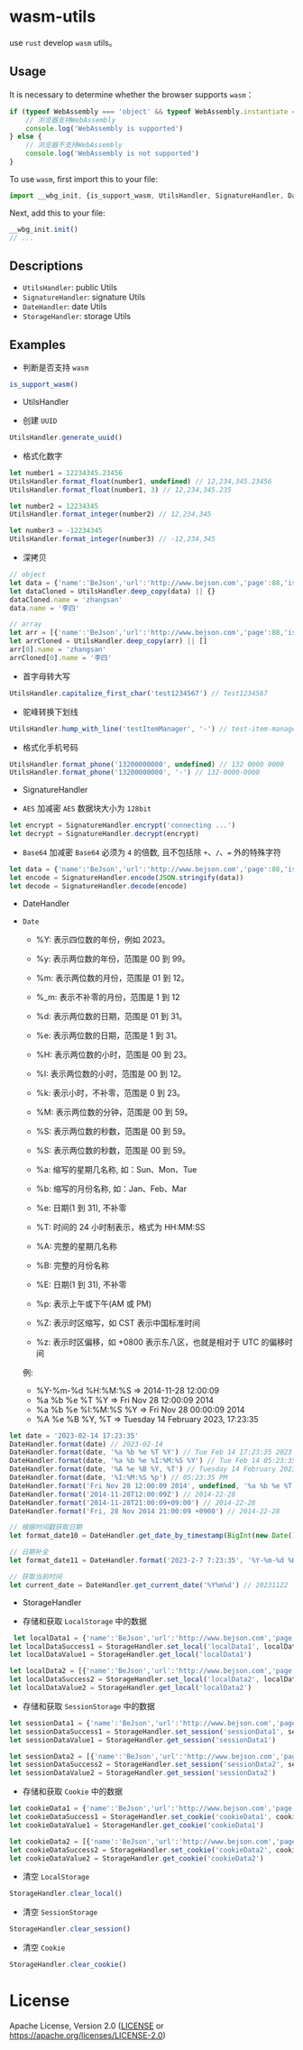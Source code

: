 # wasm-utils

use `rust` develop `wasm` utils。

## Usage
It is necessary to determine whether the browser supports `wasm`：

```ts
if (typeof WebAssembly === 'object' && typeof WebAssembly.instantiate === 'function') {
    // 浏览器支持WebAssembly
    console.log('WebAssembly is supported')
} else {
    // 浏览器不支持WebAssembly
    console.log('WebAssembly is not supported')
}
```

To use `wasm`, first import this to your file:

```ts
import __wbg_init, {is_support_wasm, UtilsHandler, SignatureHandler, DateHandler, StorageHandler} from '@bale-wasm/utils/lib/wasm_utils'
```

Next, add this to your file:

```ts
__wbg_init.init()
// ...
```

## Descriptions

- `UtilsHandler`: public Utils
- `SignatureHandler`: signature Utils
- `DateHandler`: date Utils
- `StorageHandler`: storage Utils

## Examples

* 判断是否支持 `wasm`

```ts
is_support_wasm()
```

* UtilsHandler

- 创建 `UUID`

```ts
UtilsHandler.generate_uuid()
```

- 格式化数字

```ts
let number1 = 12234345.23456
UtilsHandler.format_float(number1, undefined) // 12,234,345.23456
UtilsHandler.format_float(number1, 3) // 12,234,345.235

let number2 = 12234345
UtilsHandler.format_integer(number2) // 12,234,345

let number3 = -12234345
UtilsHandler.format_integer(number3) // -12,234,345
```

- 深拷贝

```ts
// object
let data = {'name':'BeJson','url':'http://www.bejson.com','page':88,'isNonProfit':true, callback: () => {console.log('test')},'address':{'street':'科技园路.','city':'江苏苏州','country':'中国'},'links':[{'name':'Google','url':'http://www.google.com', callback: () => {console.log('test')}},{'name':'Baidu','url':'http://www.baidu.com', callback: () => {console.log('test')}},{'name':'SoSo','url':'http://www.SoSo.com', callback: () => {console.log('test')}}]}
let dataCloned = UtilsHandler.deep_copy(data) || {}
dataCloned.name = 'zhangsan'
data.name = '李四'

// array
let arr = [{'name':'BeJson','url':'http://www.bejson.com','page':88,'isNonProfit':true, callback: () => {console.log('test')},'address':{'street':'科技园路.','city':'江苏苏州','country':'中国'},'links':[{'name':'Google','url':'http://www.google.com', callback: () => {console.log('test')}},{'name':'Baidu','url':'http://www.baidu.com', callback: () => {console.log('test')}},{'name':'SoSo','url':'http://www.SoSo.com', callback: () => {console.log('test')}}]}, {'name':'BeJson','url':'http://www.bejson.com','page':88,'isNonProfit':true, callback: () => {console.log('test')},'address':{'street':'科技园路.','city':'江苏苏州','country':'中国'},'links':[{'name':'Google','url':'http://www.google.com', callback: () => {console.log('test')}},{'name':'Baidu','url':'http://www.baidu.com', callback: () => {console.log('test')}},{'name':'SoSo','url':'http://www.SoSo.com', callback: () => {console.log('test')}}]}, {'name':'BeJson','url':'http://www.bejson.com','page':88,'isNonProfit':true, callback: () => {console.log('test')},'address':{'street':'科技园路.','city':'江苏苏州','country':'中国'},'links':[{'name':'Google','url':'http://www.google.com', callback: () => {console.log('test')}},{'name':'Baidu','url':'http://www.baidu.com', callback: () => {console.log('test')}},{'name':'SoSo','url':'http://www.SoSo.com', callback: () => {console.log('test')}}]}]
let arrCloned = UtilsHandler.deep_copy(arr) || []
arr[0].name = 'zhangsan'
arrCloned[0].name = '李四'
```

- 首字母转大写

```ts
UtilsHandler.capitalize_first_char('test1234567') // Test1234567
```

- 驼峰转换下划线

```ts
UtilsHandler.hump_with_line('testItemManager', '-') // test-item-manager
```

- 格式化手机号码

```ts
UtilsHandler.format_phone('13200000000', undefined) // 132 0000 0000
UtilsHandler.format_phone('13200000000', '-') // 132-0000-0000
```

* SignatureHandler

- `AES` 加减密
  `AES` 数据块大小为 `128bit`

```ts
let encrypt = SignatureHandler.encrypt('connecting ...')
let decrypt = SignatureHandler.decrypt(encrypt)
```

- `Base64` 加减密
 `Base64` 必须为 `4` 的倍数, 且不包括除 `+`、`/`、`=` 外的特殊字符

```ts
let data = {'name':'BeJson','url':'http://www.bejson.com','page':88,'isNonProfit':true,'address':{'street':'科技园路.','city':'江苏苏州','country':'中国'},'links':[{'name':'Google','url':'http://www.google.com'},{'name':'Baidu','url':'http://www.baidu.com'},{'name':'SoSo','url':'http://www.SoSo.com'}]}
let encode = SignatureHandler.encode(JSON.stringify(data))
let decode = SignatureHandler.decode(encode)
```

* DateHandler

- `Date`
  - %Y: 表示四位数的年份，例如 2023。
  - %y: 表示两位数的年份，范围是 00 到 99。
  - %m: 表示两位数的月份，范围是 01 到 12。
  - %_m: 表示不补零的月份，范围是 1 到 12
  - %d: 表示两位数的日期，范围是 01 到 31。
  - %e: 表示两位数的日期，范围是 1 到 31。
  - %H: 表示两位数的小时，范围是 00 到 23。
  - %I: 表示两位数的小时，范围是 00 到 12。
  - %k: 表示小时，不补零，范围是 0 到 23。
  - %M: 表示两位数的分钟，范围是 00 到 59。
  - %S: 表示两位数的秒数，范围是 00 到 59。
  - %S: 表示两位数的秒数，范围是 00 到 59。

  - %a: 缩写的星期几名称, 如：Sun、Mon、Tue
  - %b: 缩写的月份名称, 如：Jan、Feb、Mar
  - %e: 日期(1 到 31), 不补零
  - %T: 时间的 24 小时制表示，格式为 HH:MM:SS
  - %A: 完整的星期几名称
  - %B: 完整的月份名称
  - %E: 日期(1 到 31), 不补零
  - %p: 表示上午或下午(AM 或 PM)
  - %Z: 表示时区缩写，如 CST 表示中国标准时间
  - %z: 表示时区偏移，如 +0800 表示东八区，也就是相对于 UTC 的偏移时间

  例:
  - %Y-%m-%d %H:%M:%S => 2014-11-28 12:00:09
  - %a %b %e %T %Y => Fri Nov 28 12:00:09 2014
  - %a %b %e %I:%M:%S %Y => Fri Nov 28 00:00:09 2014
  - %A %e %B %Y, %T => Tuesday 14 February 2023, 17:23:35

```ts
let date = '2023-02-14 17:23:35'
DateHandler.format(date) // 2023-02-14
DateHandler.format(date, '%a %b %e %T %Y') // Tue Feb 14 17:23:35 2023
DateHandler.format(date, '%a %b %e %I:%M:%S %Y') // Tue Feb 14 05:23:35 2023
DateHandler.format(date, '%A %e %B %Y, %T') // Tuesday 14 February 2023, 17:23:35
DateHandler.format(date, '%I:%M:%S %p') // 05:23:35 PM
DateHandler.format('Fri Nov 28 12:00:09 2014', undefined, '%a %b %e %T %Y') // 2014-22-28
DateHandler.format('2014-11-28T12:00:09Z') // 2014-22-28
DateHandler.format('2014-11-28T21:00:09+09:00') // 2014-22-28
DateHandler.format('Fri, 28 Nov 2014 21:00:09 +0900') // 2014-22-28

// 根据时间戳获取日期
let format_date10 = DateHandler.get_date_by_timestamp(BigInt(new Date().getTime())) // 2023-11-22

// 日期补全
let format_date11 = DateHandler.format('2023-2-7 7:23:35', '%Y-%m-%d %H:%M:%S', '%Y-%m-%d %H:%M:%S') // 2023-02-07 07：23：35

// 获取当前时间
let current_date = DateHandler.get_current_date('%Y%m%d') // 20231122
```

* StorageHandler

- 存储和获取 `LocalStorage` 中的数据

```ts
 let localData1 = {'name':'BeJson','url':'http://www.bejson.com','page':88,'isNonProfit':true,'address':{'street':'科技园路.','city':'江苏苏州','country':'中国'},'links':[{'name':'Google','url':'http://www.google.com'},{'name':'Baidu','url':'http://www.baidu.com'},{'name':'SoSo','url':'http://www.SoSo.com'}]}
let localDataSuccess1 = StorageHandler.set_local('localData1', localData1)
let localDataValue1 = StorageHandler.get_local('localData1')

let localData2 = [{'name':'BeJson','url':'http://www.bejson.com','page':88,'isNonProfit':true,'address':{'street':'科技园路.','city':'江苏苏州','country':'中国'},'links':[{'name':'Google','url':'http://www.google.com'},{'name':'Baidu','url':'http://www.baidu.com'},{'name':'SoSo','url':'http://www.SoSo.com'}]}, {'name':'BeJson','url':'http://www.bejson.com','page':88,'isNonProfit':true,'address':{'street':'科技园路.','city':'江苏苏州','country':'中国'},'links':[{'name':'Google','url':'http://www.google.com'},{'name':'Baidu','url':'http://www.baidu.com'},{'name':'SoSo','url':'http://www.SoSo.com'}]}, {'name':'BeJson','url':'http://www.bejson.com','page':88,'isNonProfit':true,'address':{'street':'科技园路.','city':'江苏苏州','country':'中国'},'links':[{'name':'Google','url':'http://www.google.com'},{'name':'Baidu','url':'http://www.baidu.com'},{'name':'SoSo','url':'http://www.SoSo.com'}]}]
let localDataSuccess2 = StorageHandler.set_local('localData2', localData2)
let localDataValue2 = StorageHandler.get_local('localData2')
```

- 存储和获取 `SessionStorage` 中的数据

```ts
let sessionData1 = {'name':'BeJson','url':'http://www.bejson.com','page':88,'isNonProfit':true,'address':{'street':'科技园路.','city':'江苏苏州','country':'中国'},'links':[{'name':'Google','url':'http://www.google.com'},{'name':'Baidu','url':'http://www.baidu.com'},{'name':'SoSo','url':'http://www.SoSo.com'}]}
let sessionDataSuccess1 = StorageHandler.set_session('sessionData1', sessionData1)
let sessionDataValue1 = StorageHandler.get_session('sessionData1')

let sessionData2 = [{'name':'BeJson','url':'http://www.bejson.com','page':88,'isNonProfit':true,'address':{'street':'科技园路.','city':'江苏苏州','country':'中国'},'links':[{'name':'Google','url':'http://www.google.com'},{'name':'Baidu','url':'http://www.baidu.com'},{'name':'SoSo','url':'http://www.SoSo.com'}]}, {'name':'BeJson','url':'http://www.bejson.com','page':88,'isNonProfit':true,'address':{'street':'科技园路.','city':'江苏苏州','country':'中国'},'links':[{'name':'Google','url':'http://www.google.com'},{'name':'Baidu','url':'http://www.baidu.com'},{'name':'SoSo','url':'http://www.SoSo.com'}]}, {'name':'BeJson','url':'http://www.bejson.com','page':88,'isNonProfit':true,'address':{'street':'科技园路.','city':'江苏苏州','country':'中国'},'links':[{'name':'Google','url':'http://www.google.com'},{'name':'Baidu','url':'http://www.baidu.com'},{'name':'SoSo','url':'http://www.SoSo.com'}]}]
let sessionDataSuccess2 = StorageHandler.set_session('sessionData2', sessionData2)
let sessionDataValue2 = StorageHandler.get_session('sessionData2')
```

- 存储和获取 `Cookie` 中的数据

```ts
let cookieData1 = {'name':'BeJson','url':'http://www.bejson.com','page':88,'isNonProfit':true,'address':{'street':'科技园路.','city':'江苏苏州','country':'中国'},'links':[{'name':'Google','url':'http://www.google.com'},{'name':'Baidu','url':'http://www.baidu.com'},{'name':'SoSo','url':'http://www.SoSo.com'}]}
let cookieDataSuccess1 = StorageHandler.set_cookie('cookieData1', cookieData1)
let cookieDataValue1 = StorageHandler.get_cookie('cookieData1')

let cookieData2 = [{'name':'BeJson','url':'http://www.bejson.com','page':88,'isNonProfit':true, callback: () => {console.log('test')},'address':{'street':'科技园路.','city':'江苏苏州','country':'中国'},'links':[{'name':'Google','url':'http://www.google.com', callback: () => {console.log('test')}},{'name':'Baidu','url':'http://www.baidu.com', callback: () => {console.log('test')}},{'name':'SoSo','url':'http://www.SoSo.com', callback: () => {console.log('test')}}]}, {'name':'BeJson','url':'http://www.bejson.com','page':88,'isNonProfit':true, callback: () => {console.log('test')},'address':{'street':'科技园路.','city':'江苏苏州','country':'中国'},'links':[{'name':'Google','url':'http://www.google.com', callback: () => {console.log('test')}},{'name':'Baidu','url':'http://www.baidu.com', callback: () => {console.log('test')}},{'name':'SoSo','url':'http://www.SoSo.com', callback: () => {console.log('test')}}]}, {'name':'BeJson','url':'http://www.bejson.com','page':88,'isNonProfit':true, callback: () => {console.log('test')},'address':{'street':'科技园路.','city':'江苏苏州','country':'中国'},'links':[{'name':'Google','url':'http://www.google.com', callback: () => {console.log('test')}},{'name':'Baidu','url':'http://www.baidu.com', callback: () => {console.log('test')}},{'name':'SoSo','url':'http://www.SoSo.com', callback: () => {console.log('test')}}]}]
let cookieDataSuccess2 = StorageHandler.set_cookie('cookieData2', cookieData2)
let cookieDataValue2 = StorageHandler.get_cookie('cookieData2')
```

- 清空 `LocalStorage`

```ts
StorageHandler.clear_local()
```

- 清空 `SessionStorage`

```ts
StorageHandler.clear_session()
```

- 清空 `Cookie`

```ts
StorageHandler.clear_cookie()
```

# License
Apache License, Version 2.0 ([LICENSE](LICENSE) or https://apache.org/licenses/LICENSE-2.0)

